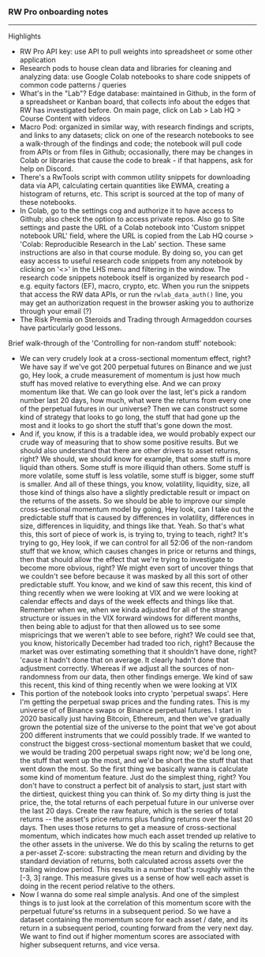 ### RW Pro onboarding notes

---

Highlights
- RW Pro API key: use API to pull weights into spreadsheet or some other application
- Research pods to house clean data and libraries for cleaning and analyzing data: use Google Colab notebooks to share code snippets of common code patterns / queries
- What's in the "Lab"? Edge database: maintained in Github, in the form of a spreadsheet or Kanban board, that collects info about the edges that RW has investigated before. On main page, click on Lab > Lab HQ > Course Content with videos
- Macro Pod: organized in similar way, with research findings and scripts, and links to any datasets; click on one of the research notebooks to see a walk-through of the findings and code; the notebook will pull code from APIs or from files in Github; occasionally, there may be changes in Colab or libraries that cause the code to break - if that happens, ask for help on Discord.
- There's a RwTools script with common utility snippets for downloading data via API, calculating certain quantities like EWMA, creating a histogram of returns, etc. This script is sourced at the top of many of these notebooks.
- In Colab, go to the settings cog and authorize it to have access to Github; also check the option to access private repos. Also go to Site settings and paste the URL of a Colab notebook into 'Custom snippet notebook URL' field, where the URL is copied from the Lab HQ course > 'Colab: Reproducible Research in the Lab' section. These same instructions are also in that course module. By doing so, you can get easy access to useful research code snippets from any notebook by clicking on '<>' in the LHS menu and filtering in the window. The research code snippets notebook itself is organized by research pod - e.g. equity factors (EF), macro, crypto, etc. When you run the snippets that access the RW data APIs, or run the `rwlab_data_auth()` line, you may get an authorization request in the browser asking you to authorize through your email (?)
- The Risk Premia on Steroids and Trading through Armageddon courses have particularly good lessons.

Brief walk-through of the 'Controlling for non-random stuff' notebook:
- We can very crudely look at a cross-sectional momentum effect, right? We have say if we've got 200 perpetual futures on Binance and we just go, Hey look, a crude measurement of momentum is just how much stuff has moved relative to everything else. And we can proxy momentum like that. We can go look over the last, let's pick a random number last 20 days, how much, what were the returns from every one of the perpetual futures in our universe? Then we can construct some kind of strategy that looks to go long, the stuff that had gone up the most and it looks to go short the stuff that's gone down the most.
- And if, you know, if this is a tradable idea, we would probably expect our crude way of measuring that to show some positive results. But we should also understand that there are other drivers to asset returns, right? We should, we should know for example, that some stuff is more liquid than others. Some stuff is more illiquid than others. Some stuff is more volatile, some stuff is less volatile, some stuff is bigger, some stuff is smaller. And all of these things, you know, volatility, liquidity, size, all those kind of things also have a slightly predictable result or impact on the returns of the assets. So we should be able to improve our simple cross-sectional momentum model by going, Hey look, can I take out the predictable stuff that is caused by differences in volatility, differences in size, differences in liquidity, and things like that. Yeah. So that's what this, this sort of piece of work is, is trying to, trying to teach, right? It's trying to go, Hey look, if we can control for all 52:06 of the non-random stuff that we know, which causes changes in price or returns and things, then that should allow the effect that we're trying to investigate to become more obvious, right? We might even sort of uncover things that we couldn't see before because it was masked by all this sort of other predictable stuff. You know, and we kind of saw this recent, this kind of thing recently when we were looking at VIX and we were looking at calendar effects and days of the week effects and things like that. Remember when we, when we kinda adjusted for all of the strange structure or issues in the VIX forward windows for different months, then being able to adjust for that then allowed us to see some mispricings that we weren't able to see before, right? We could see that, you know, historically December had traded too rich, right? Because the market was over estimating something that it shouldn't have done, right? 'cause it hadn't done that on average. It clearly hadn't done that adjustment correctly. Whereas if we adjust all the sources of non-randomness from our data, then other findings emerge. We kind of saw this recent, this kind of thing recently when we were looking at VIX
- This portion of the notebook looks into crypto 'perpetual swaps'. Here I'm getting the perpetual swap prices and the funding rates. This is my universe of of Binance swaps or Binance perpetual futures. I start in 2020 basically just having Bitcoin, Ethereum, and then we've gradually grown the potential size of the universe to the point that we've got about 200 different instruments that we could possibly trade. If we wanted to construct the biggest cross-sectional momentum basket that we could, we would be trading 200 perpetual swaps right now; we'd be long one, the stuff that went up the most, and we'd be short the the stuff that that went down the most. So the first thing we basically wanna is calculate some kind of momentum feature. Just do the simplest thing, right? You don't have to construct a perfect bit of analysis to start, just start with the dirtiest, quickest thing you can think of. So my dirty thing is just the price, the, the total returns of each perpetual future in our universe over the last 20 days. Create the raw feature, which is the series of total returns -- the asset's price returns plus funding returns over the last 20 days. Then uses those returns to get a measure of cross-sectional momentum, which indicates how much each asset trended up relative to the other assets in the universe. We do this by scaling the returns to get a per-asset Z-score: substracting the mean return and dividing by the standard deviation of returns, both calculated across assets over the trailing window period. This results in a number that's roughly within the [-3, 3] range. This measure gives us a sense of how well each asset is doing in the recent period relative to the others.
- Now I wanna do some real simple analysis. And one of the simplest things is to just look at the correlation of this momentum score with the perpetual future'ss returns in a subsequent period. So we have a dataset containing the momemtum score for each asset / date, and its return in a subsequent period, counting forward from the very next day. We want to find out if higher momentum scores are associated with higher subsequent returns, and vice versa.
